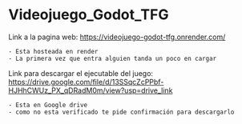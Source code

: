 # Videojuego_Godot_TFG

Link a la pagina web: https://videojuego-godot-tfg.onrender.com/

	- Esta hosteada en render 
	- La primera vez que entra alguien tanda un poco en cargar

Link para descargar el ejecutable del juego: https://drive.google.com/file/d/13SSqcZcPPbf-HJHhCWUz_PX_qDRadM0m/view?usp=drive_link

	- Esta en Google drive
	- como no esta verificado te pide confirmación para descargarlo

